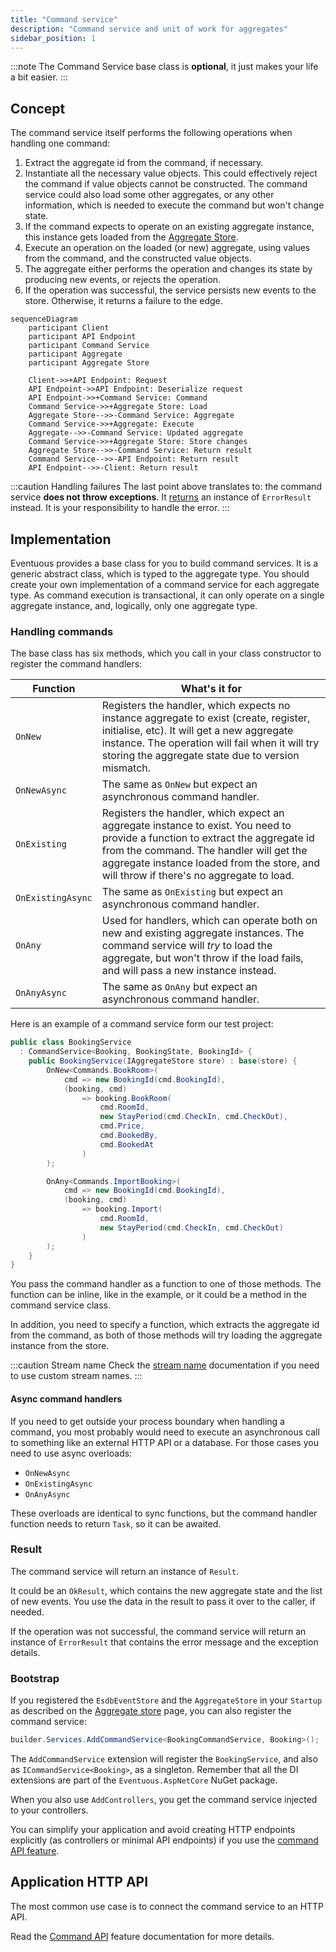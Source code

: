 ```yaml
---
title: "Command service"
description: "Command service and unit of work for aggregates"
sidebar_position: 1
---
```


:::note
The Command Service base class is **optional**, it just makes your life a bit easier.
:::

## Concept

The command service itself performs the following operations when handling one command:
1. Extract the aggregate id from the command, if necessary.
2. Instantiate all the necessary value objects. This could effectively reject the command if value objects cannot be constructed. The command service could also load some other aggregates, or any other information, which is needed to execute the command but won't change state.
3. If the command expects to operate on an existing aggregate instance, this instance gets loaded from the [Aggregate Store](../persistence/aggregate-store).
4. Execute an operation on the loaded (or new) aggregate, using values from the command, and the constructed value objects.
5. The aggregate either performs the operation and changes its state by producing new events, or rejects the operation.
6. If the operation was successful, the service persists new events to the store. Otherwise, it returns a failure to the edge.

```mermaid
sequenceDiagram
    participant Client
    participant API Endpoint
    participant Command Service
    participant Aggregate
    participant Aggregate Store

    Client->>+API Endpoint: Request
    API Endpoint->>API Endpoint: Deserialize request
    API Endpoint->>+Command Service: Command
    Command Service->>+Aggregate Store: Load
    Aggregate Store-->>-Command Service: Aggregate
    Command Service->>+Aggregate: Execute
    Aggregate-->>-Command Service: Updated aggregate
    Command Service->>+Aggregate Store: Store changes
    Aggregate Store-->>-Command Service: Return result
    Command Service-->>-API Endpoint: Return result
    API Endpoint-->>-Client: Return result
```

:::caution Handling failures
The last point above translates to: the command service **does not throw exceptions**. It [returns](#result) an instance of `ErrorResult` instead. It is your responsibility to handle the error.
:::

## Implementation

Eventuous provides a base class for you to build command services. It is a generic abstract class, which is typed to the aggregate type. You should create your own implementation of a command service for each aggregate type. As command execution is transactional, it can only operate on a single aggregate instance, and, logically, only one aggregate type.

### Handling commands

The base class has six methods, which you call in your class constructor to register the command handlers:

| Function          | What's it for                                                                                                                                                                                                                                                       |
|-------------------|---------------------------------------------------------------------------------------------------------------------------------------------------------------------------------------------------------------------------------------------------------------------|
| `OnNew`           | Registers the handler, which expects no instance aggregate to exist (create, register, initialise, etc). It will get a new aggregate instance. The operation will fail when it will try storing the aggregate state due to version mismatch.                        |
| `OnNewAsync`      | The same as `OnNew` but expect an asynchronous command handler.                                                                                                                                                                                                     |
| `OnExisting`      | Registers the handler, which expect an aggregate instance to exist. You need to provide a function to extract the aggregate id from the command. The handler will get the aggregate instance loaded from the store, and will throw if there's no aggregate to load. |
| `OnExistingAsync` | The same as `OnExisting` but expect an asynchronous command handler.                                                                                                                                                                                                |
| `OnAny`           | Used for handlers, which can operate both on new and existing aggregate instances. The command service will _try_ to load the aggregate, but won't throw if the load fails, and will pass a new instance instead.                                                   |
| `OnAnyAsync`      | The same as `OnAny` but expect an asynchronous command handler.                                                                                                                                                                                                     |

Here is an example of a command service form our test project:

```csharp title="BookingService.cs"
public class BookingService
  : CommandService<Booking, BookingState, BookingId> {
    public BookingService(IAggregateStore store) : base(store) {
        OnNew<Commands.BookRoom>(
            cmd => new BookingId(cmd.BookingId),
            (booking, cmd)
                => booking.BookRoom(
                    cmd.RoomId,
                    new StayPeriod(cmd.CheckIn, cmd.CheckOut),
                    cmd.Price,
                    cmd.BookedBy,
                    cmd.BookedAt
                )
        );

        OnAny<Commands.ImportBooking>(
            cmd => new BookingId(cmd.BookingId),
            (booking, cmd)
                => booking.Import(
                    cmd.RoomId,
                    new StayPeriod(cmd.CheckIn, cmd.CheckOut)
                )
        );
    }
}
```

You pass the command handler as a function to one of those methods. The function can be inline, like in the example, or it could be a method in the command service class.

In addition, you need to specify a function, which extracts the aggregate id from the command, as both of those methods will try loading the aggregate instance from the store.

:::caution Stream name
Check the [stream name](../persistence/aggregate-stream#stream-name) documentation if you need to use custom stream names.
:::

#### Async command handlers

If you need to get outside your process boundary when handling a command, you most probably would need to execute an asynchronous call to something like an external HTTP API or a database. For those cases you need to use async overloads:

- `OnNewAsync`
- `OnExistingAsync`
- `OnAnyAsync`

These overloads are identical to sync functions, but the command handler function needs to return `Task`, so it can be awaited.

### Result

The command service will return an instance of `Result`.

It could be an `OkResult`, which contains the new aggregate state and the list of new events. You use the data in the result to pass it over to the caller, if needed.

If the operation was not successful, the command service will return an instance of `ErrorResult` that contains the error message and the exception details.

### Bootstrap

If you registered the `EsdbEventStore` and the `AggregateStore` in your `Startup` as described on the [Aggregate store](../persistence/aggregate-store) page, you can also register the command service:

```csharp title="Program.cs"
builder.Services.AddCommandService<BookingCommandService, Booking>();
```

The `AddCommandService` extension will register the `BookingService`, and also as `ICommandService<Booking>`, as a singleton. Remember that all the DI extensions are part of the `Eventuous.AspNetCore` NuGet package.

When you also use `AddControllers`, you get the command service injected to your controllers.

You can simplify your application and avoid creating HTTP endpoints explicitly (as controllers or minimal API endpoints) if you use the [command API feature](command-api.md).

## Application HTTP API

The most common use case is to connect the command service to an HTTP API.

Read the [Command API](./command-api) feature documentation for more details.
